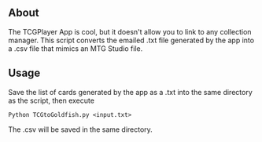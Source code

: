 ## About

The TCGPlayer App is cool, but it doesn't allow you to link to any collection manager. This script converts the emailed .txt file generated by the app into a .csv file that mimics an MTG Studio file.

## Usage

Save the list of cards generated by the app as a .txt into the same directory as the script, then execute

```
Python TCGtoGoldfish.py <input.txt>
```

The .csv will be saved in the same directory.
